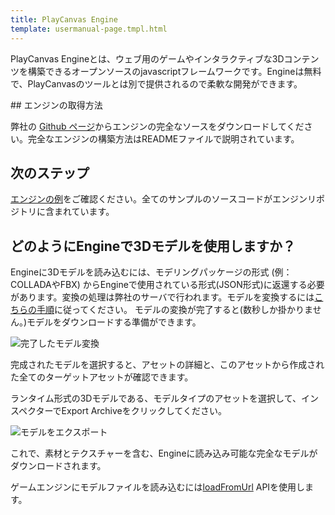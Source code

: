 ```yaml
---
title: PlayCanvas Engine
template: usermanual-page.tmpl.html
---
```


PlayCanvas Engineとは、ウェブ用のゲームやインタラクティブな3Dコンテンツを構築できるオープンソースのjavascriptフレームワークです。Engineは無料で、PlayCanvasのツールとは別で提供されるので柔軟な開発ができます。

## エンジンの取得方法

弊社の [Github ページ][1]からエンジンの完全なソースをダウンロードしてください。完全なエンジンの構築方法はREADMEファイルで説明されています。

## 次のステップ

[エンジンの例][2]をご確認ください。全てのサンプルのソースコードがエンジンリポジトリに含まれています。

## どのようにEngineで3Dモデルを使用しますか？

Engineに3Dモデルを読み込むには、モデリングパッケージの形式 (例：COLLADAやFBX) からEngineで使用されている形式(JSON形式)に返還する必要があります。変換の処理は弊社のサーバで行われます。モデルを変換するには[こちらの手順][3]に従ってください。 モデルの変換が完了すると(数秒しか掛かりません。)モデルをダウンロードする準備ができます。

![完了したモデル変換][6]

完成されたモデルを選択すると、アセットの詳細と、このアセットから作成された全てのターゲットアセットが確認できます。

ランタイム形式の3Dモデルである、モデルタイプのアセットを選択して、インスペクターでExport Archiveをクリックしてください。

![モデルをエクスポート][7]

これで、素材とテクスチャーを含む、Engineに読み込み可能な完全なモデルがダウンロードされます。

ゲームエンジンにモデルファイルを読み込むには[loadFromUrl][5] APIを使用します。

[1]: https://github.com/playcanvas/engine
[2]: http://playcanvas.github.io
[3]: /user-manual/assets/importing/
[4]: /user-manual/glossary/#target_asset
[5]: /engine/api/stable/symbols/pc.AssetRegistry.html#loadFromUrl
[6]: /images/user-manual/editor/assets-completed.png
[7]: /images/user-manual/editor/export-archive.jpg

